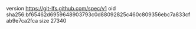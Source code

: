 version https://git-lfs.github.com/spec/v1
oid sha256:bf65462d6959648903793c0d88092825c460c809356ebc7a833cfab9e7ca2fca
size 27340
